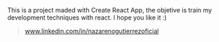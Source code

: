 This is a project maded with Create React App, the objetive is train my development techniques with react. I hope you like it :)

> www.linkedin.com/in/nazarenogutierrezoficial